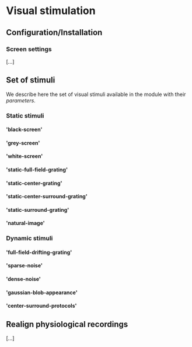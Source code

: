 # Visual stimulation

## Configuration/Installation

### Screen settings

[...]

## Set of stimuli

We describe here the set of visual stimuli available in the module with their *parameters*.

### Static stimuli

#### 'black-screen'

#### 'grey-screen'

#### 'white-screen'

#### 'static-full-field-grating'

#### 'static-center-grating'

#### 'static-center-surround-grating'

#### 'static-surround-grating'

#### 'natural-image'

### Dynamic stimuli

#### 'full-field-drifting-grating'

#### 'sparse-noise'

#### 'dense-noise'

#### 'gaussian-blob-appearance'

#### 'center-surround-protocols'


## Realign physiological recordings

[...]

